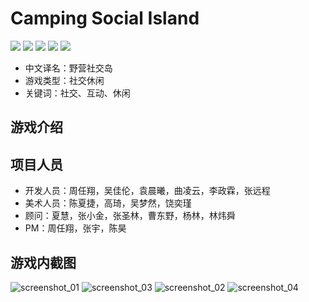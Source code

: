 # Camping Social Island</h1>
[![](https://img.shields.io/badge/-DaVinci-MediumPurple)](http://api.projectdavinci.com/)
[![](https://img.shields.io/badge/project-Ava-ff69b4)](https://github.com/lilith-avatar/avatar-ava/projects/1)
[![](https://img.shields.io/badge/-api%20plugin-9cf)](https://github.com/lilith-avatar/davinci-api-wrap)
[![](https://img.shields.io/github/v/release/lilith-avatar/social-island)](https://github.com/lilith-avatar/social-island/releases)
[![](https://img.shields.io/badge/smap-download-success)](https://github.com/lilith-avatar/social-island/raw/main/Smap/Social%20Island.smap)

* 中文译名：野营社交岛
* 游戏类型：社交休闲
* 关键词：社交、互动、休闲

## 游戏介绍

## 项目人员
* 开发人员：周任翔，吴佳伦，袁晨曦，曲凌云，李政霖，张远程
* 美术人员：陈夏捷，高琦，吴梦然，饶奕瑾
* 顾问：夏慧，张小金，张圣林，曹东野，杨林，林炜舜
* PM：周任翔，张宇，陈昊

## 游戏内截图
![screenshot_01](https://user-images.githubusercontent.com/64057282/111729128-557c6b80-88a9-11eb-987e-80f280d8eaae.png)
![screenshot_03](https://user-images.githubusercontent.com/64057282/111729138-5d3c1000-88a9-11eb-8253-0b4175b61d51.png)
![screenshot_02](https://user-images.githubusercontent.com/64057282/111729132-59a88900-88a9-11eb-9ce9-0dab5ca1e35a.png)
![screenshot_04](https://user-images.githubusercontent.com/64057282/111729140-5f05d380-88a9-11eb-9aa0-fc7652955e8f.png)
